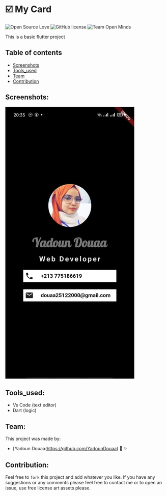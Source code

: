 # :ballot_box_with_check: My Card 

![Open Source Love](https://firstcontributions.github.io/open-source-badges/badges/open-source-v1/open-source.svg)
![GitHub license](https://img.shields.io/github/license/open-minds/Train_Track_Repair_GGJ2020.svg)
![Team Open Minds](https://img.shields.io/badge/Members%20of-Team%20Open%20Minds-blue.svg?color=0099CC)


This is a basic flutter project 


## Table of contents 

- [Screenshots](#Screenshots)
- [Tools_used](#Tools)
- [Team](#Team)
- [Contribution](#Contribution)


## Screenshots:

<div>
	<img  src="images\dz.jpg" style=" ">
</div>



	
## Tools_used:
* Vs Code (text editor)
* Dart (logic)


## Team:
This project was made by: 
* [Yadoun Douaa(https://github.com/YadounDouaa) :sparkling_heart: :sparkles: 


## Contribution: 
Feel free to `fork` this project and add whatever you like. If you have any suggestions or any comments please feel free to contact me or to open an issue, use free license art assets please.
